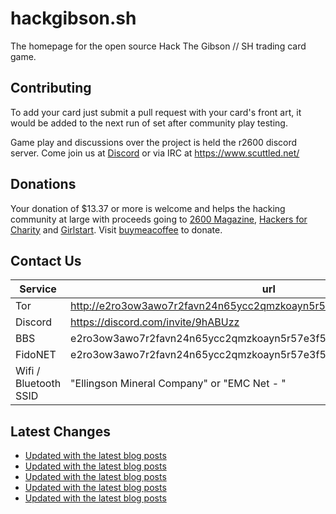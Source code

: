 # hackgibson.sh
The homepage for the open source Hack The Gibson // SH trading card game.


## Contributing

To add your card just submit a pull request with your card's front art, it would be added to the next run of set after community play testing.

Game play and discussions over the project is held the r2600 discord server. Come join us at [Discord](https://discord.com/invite/9hABUzz) or via IRC at https://www.scuttled.net/


## Donations

Your donation of $13.37 or more is welcome and helps the hacking community at large with proceeds going to [2600 Magazine](https://2600.com/), [Hackers for Charity](https://hackersforcharity.org) and [Girlstart](https://girlstart.org).  Visit [buymeacoffee](https://www.buymeacoffee.com/hackgibson.sh) to donate.


## Contact Us

Service | url
-|-
Tor | http://e2ro3ow3awo7r2favn24n65ycc2qmzkoayn5r57e3f56nvjwdcgg32ad.onion
Discord | https://discord.com/invite/9hABUzz
BBS | e2ro3ow3awo7r2favn24n65ycc2qmzkoayn5r57e3f56nvjwdcgg32ad.onion:23
FidoNET | e2ro3ow3awo7r2favn24n65ycc2qmzkoayn5r57e3f56nvjwdcgg32ad.onion:24554
Wifi / Bluetooth SSID | "Ellingson Mineral Company" or "EMC Net - <fidonet address>"

## Latest Changes
<!-- BLOG-POST-LIST:START -->
- [Updated with the latest blog posts](https://github.com/DFW2600/hackgibson.sh/commit/8a6a34accf4ac2f08842d690efe100a53c5f2193)
- [Updated with the latest blog posts](https://github.com/DFW2600/hackgibson.sh/commit/855cf9219604eceb470a1b3b99f5a2d65e37b928)
- [Updated with the latest blog posts](https://github.com/DFW2600/hackgibson.sh/commit/6688c244ee7ac13f4d4a7265e09a91ac599dd2d6)
- [Updated with the latest blog posts](https://github.com/DFW2600/hackgibson.sh/commit/5b8ee7a06ad36ac97b15c8d4d4337eeaa1ebb598)
- [Updated with the latest blog posts](https://github.com/DFW2600/hackgibson.sh/commit/43fb52201ec6c08235842b13711e518a258bb2a8)
<!-- BLOG-POST-LIST:END -->
